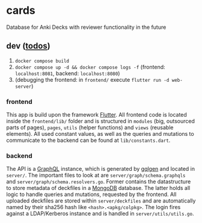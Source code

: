# cards
Database for Anki Decks with reviewer functionality in the future

## dev ([todos](https://github.com/FachschaftMathPhysInfo/cards/issues/1))
1. `docker compose build`
2. `docker compose up -d && docker compose logs -f` (frontend: `localhost:8081`, backend: `localhost:8080`)
3. (debugging the frontend: in `frontend/` execute `flutter run -d web-server`)

### frontend
This app is build upon the framework [Flutter](https://flutter.dev/). 
All frontend code is located inside the `frontend/lib/` folder and is structured in `modules` (big, outsourced parts of pages), `pages`, `utils` (helper functions) and `views` (reusable elements). All used constant values, as well as the queries and mutations to communicate to the backend can be found at `lib/constants.dart`.

### backend
The API is a [GraphQL](https://graphql.org/) instance, which is generated by [gqlgen](https://gqlgen.com/) and located in `server/`. The important files to look at are `server/graph/schema.graphqls` and `server/graph/schema.resolvers.go`. Former contains the datastructure to store metadata of deckfiles in a [MongoDB](https://www.mongodb.com/) database. The latter holds all logic to handle queries and mutations, requested by the frontend.
All uploaded deckfiles are stored within `server/deckfiles` and are automatically named by their sha256 hash like `<hash>.<apkg/colpkg>`.
The login fires against a LDAP/Kerberos instance and is handled in `server/utils/utils.go`.
